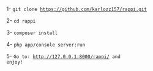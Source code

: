 1- <code>git clone https://github.com/karlozz157/rappi.git</code>

2- <code>cd rappi</code>

3- <code>composer install</code>

4- <code>php app/console server:run</code>

5- <code>Go to: http://127.0.0.1:8000/rappi/ and enjoy!</code>

